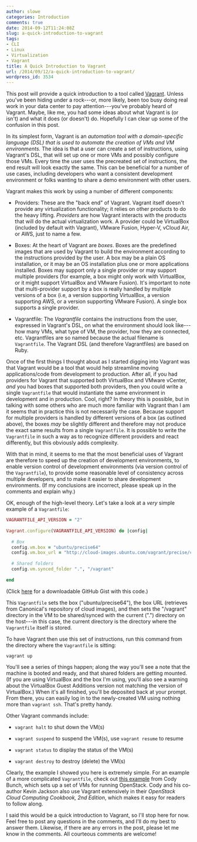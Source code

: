 ```yaml
---
author: slowe
categories: Introduction
comments: true
date: 2014-09-12T11:24:08Z
slug: a-quick-introduction-to-vagrant
tags:
- CLI
- Linux
- Virtualization
- Vagrant
title: A Quick Introduction to Vagrant
url: /2014/09/12/a-quick-introduction-to-vagrant/
wordpress_id: 3534
---
```


This post will provide a quick introduction to a tool called [Vagrant](http://www.vagrantup.com). Unless you've been hiding under a rock---or, more likely, been too busy doing real work in your data center to pay attention---you've probably heard of Vagrant. Maybe, like me, you had some ideas about what Vagrant is (or isn't) and what it does (or doesn't) do. Hopefully I can clear up some of the confusion in this post.

In its simplest form, Vagrant is an _automation tool with a domain-specific language (DSL) that is used to automate the creation of VMs and VM environments._ The idea is that a user can create a set of instructions, using Vagrant's DSL, that will set up one or more VMs and possibly configure those VMs. Every time the user uses the precreated set of instructions, the end result will look exactly the same. This can be beneficial for a number of use cases, including developers who want a consistent development environment or folks wanting to share a demo environment with other users.

Vagrant makes this work by using a number of different components:

* Providers: These are the "back end" of Vagrant. Vagrant itself doesn't provide any virtualization functionality; it relies on other products to do the heavy lifting. _Providers_ are how Vagrant interacts with the products that will do the actual virtualization work. A provider could be VirtualBox (included by default with Vagrant), VMware Fusion, Hyper-V, vCloud Air, or AWS, just to name a few.

* Boxes: At the heart of Vagrant are _boxes_. Boxes are the predefined images that are used by Vagrant to build the environment according to the instructions provided by the user. A box may be a plain OS installation, or it may be an OS installation plus one or more applications installed. Boxes may support only a single provider or may support multiple providers (for example, a box might only work with VirtualBox, or it might support VirtualBox and VMware Fusion). It's important to note that multi-provider support by a box is really handled by multiple versions of a box (i.e, a version supporting VirtualBox, a version supporting AWS, or a version supporting VMware Fusion). A single box supports a single provider.

* Vagrantfile: The _Vagrantfile_ contains the instructions from the user, expressed in Vagrant's DSL, on what the environment should look like---how many VMs, what type of VM, the provider, how they are connected, etc. Vagrantfiles are so named because the actual filename is `Vagrantfile`. The Vagrant DSL (and therefore Vagrantfiles) are based on Ruby.

Once of the first things I thought about as I started digging into Vagrant was that Vagrant would be a tool that would help streamline moving applications/code from development to production. After all, if you had providers for Vagrant that supported both VirtualBox and VMware vCenter, _and_ you had boxes that supported both providers, then you could write a single `Vagrantfile` that would instantiate the same environment in development and in production. Cool, right? In theory this is possible, but in talking with some others who are much more familiar with Vagrant than I am it seems that in practice this is not necessarily the case. Because support for multiple providers is handled by different versions of a box (as outlined above), the boxes _may_ be slightly different and therefore may not produce the exact same results from a single `Vagrantfile`. It is possible to write the `Vagrantfile` in such a way as to recognize different providers and react differently, but this obviously adds complexity.

With that in mind, it seems to me that the most beneficial uses of Vagrant are therefore to speed up the creation of development environments, to enable version control of development environments (via version control of the `Vagrantfile`), to provide some reasonable level of consistency across multiple developers, and to make it easier to share development environments. (If my conclusions are incorrect, please speak up in the comments and explain why.)

OK, enough of the high-level theory. Let's take a look at a _very_ simple example of a `Vagrantfile`:

```ruby
VAGRANTFILE_API_VERSION = "2"
 
Vagrant.configure(VAGRANTFILE_API_VERSION) do |config|
 
  # Box
  config.vm.box = "ubuntu/precise64"
  config.vm.box_url = "http://cloud-images.ubuntu.com/vagrant/precise/current/precise-server-cloudimg-amd64-vagrant-disk1.box"
 
  # Shared folders
  config.vm.synced_folder ".", "/vagrant"
 
end
```

(Click [here](https://gist.github.com/scottslowe/0f82601987bf1f39c941) for a downloadable GitHub Gist with this code.)

This `Vagrantfile` sets the box ("ubuntu/precise64"), the box URL (retrieves from Canonical's repository of cloud images), and then sets the "/vagrant" directory in the VM to be shared/synced with the current (".") directory on the host---in this case, the current directory is the directory where the `Vagrantfile` itself is stored.

To have Vagrant then use this set of instructions, run this command from the directory where the `Vagrantfile` is sitting:

    vagrant up

You'll see a series of things happen; along the way you'll see a note that the machine is booted and ready, and that shared folders are getting mounted. (If you are using VirtualBox and the box I'm using, you'll also see a warning about the VirtualBox Guest Additions version not matching the version of VirtualBox.) When it's all finished, you'll be deposited back at your prompt. From there, you can easily log in to the newly-created VM using nothing more than `vagrant ssh`. That's pretty handy.

Other Vagrant commands include:

* `vagrant halt` to shut down the VM(s)

* `vagrant suspend` to suspend the VM(s), use `vagrant resume` to resume

* `vagrant status` to display the status of the VM(s)

* `vagrant destroy` to destroy (delete) the VM(s)

Clearly, the example I showed you here is extremely simple. For an example of a more complicated `Vagrantfile`, check out [this example](https://github.com/bunchc/Couch_to_OpenStack/blob/master/Vagrantfile) from Cody Bunch, which sets up a set of VMs for running OpenStack. Cody and his co-author Kevin Jackson also use Vagrant extensively in their _OpenStack Cloud Computing Cookbook, 2nd Edition_, which makes it easy for readers to follow along.

I said this would be a quick introduction to Vagrant, so I'll stop here for now. Feel free to post any questions in the comments, and I'll do my best to answer them. Likewise, if there are any errors in the post, please let me know in the comments. All courteous comments are welcome!
